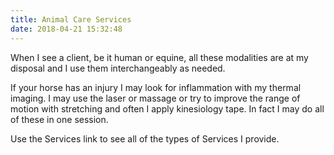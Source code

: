 ```yaml
---
title: Animal Care Services
date: 2018-04-21 15:32:48
---
```


When I see a client, be it human or equine, all these modalities are at my disposal and I use them interchangeably as needed.

If your horse has an injury I may look for inflammation with my thermal imaging. I may use the laser or massage or try to improve the range of motion with stretching and often I apply kinesiology tape. In fact I may do all of these in one session.

Use the Services link to see all of the types of Services I provide.